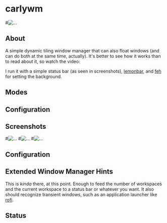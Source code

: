 # carlywm

#![...](https://github.com/patjm1992/carlywm/blob/master/screenshots/wm.jpg)

About
-----

A simple dynamic tiling window manager that can also float windows (and can do both at the same time, actually). It's better to see how it works than to read about it, so watch the video:



I run it with a simple status bar (as seen in screenshots), [lemonbar](https://github.com/LemonBoy/bar), and [feh](https://github.com/derf/feh) for setting the background.

Modes
-----

Configuration
-------------

Screenshots
-----------

#![...](https://github.com/patjm1992/carlywm/blob/master/screenshots/s7.png)
#![...](https://github.com/patjm1992/carlywm/blob/master/screenshots/s8.png)
#![...](https://github.com/patjm1992/carlywm/blob/master/screenshots/s4.png)


Configuration
-------------


Extended Window Manager Hints
-----------------------------

This is *kinda* there, at this point. Enough to feed the number of workspaces and the current workspace to a status bar or whatever you want. It also should recognize transient windows, such as an application launcher like [rofi](https://github.com/DaveDavenport/rofi).

Status
------